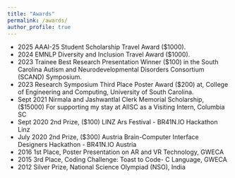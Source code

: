 ```yaml
---
title: "Awards"
permalink: /awards/
author_profile: true
---
```

* 2025 AAAI-25 Student Scholarship Travel Award ($1000).
* 2024 EMNLP Diversity and Inclusion Travel Award ($1000).
* 2023 Trainee Best Research Presentation Winner ($100) in the South Carolina Autism and Neurodevelopmental Disorders Consortium (SCAND) Symposium.
* 2023 Research Symposium Third Place Poster Award ($200) at, College of Engineering and Computing, University of South Carolina.
* Sept 2021 Nirmala and Jashwantlal Clerk Memorial Scholarship, ($15000) For supporting my stay at AIISC as a Visiting Intern, Columbia SC
* Sept 2020 2nd Prize, ($100) LINZ Ars Festival - BR41N.IO Hackathon Linz
* July 2020 2nd Prize, ($300) Austria Brain-Computer Interface Designers Hackathon - BR41N.IO Austria
* 2016 1st Place, Poster Presentation on AR and VR Technology, GWECA
* 2015 3rd Place, Coding Challenge: Toast to Code- C Language, GWECA
* 2012 Silver Prize, National Science Olympiad (NSO), India

